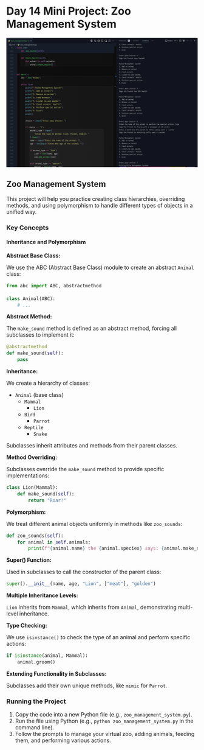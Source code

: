 # Day 14 Mini Project: Zoo Management System

![Zoo Management](/Day%20014/zoo.png)

## Zoo Management System

This project will help you practice creating class hierarchies, overriding methods, and using polymorphism to handle different types of objects in a unified way.


### Key Concepts

#### Inheritance and Polymorphism

**Abstract Base Class:**

We use the ABC (Abstract Base Class) module to create an abstract `Animal` class:
```python
from abc import ABC, abstractmethod

class Animal(ABC):
    # ...
```

**Abstract Method:**

The `make_sound` method is defined as an abstract method, forcing all subclasses to implement it:
```python
@abstractmethod
def make_sound(self):
    pass
```

**Inheritance:**

We create a hierarchy of classes:
- `Animal` (base class)
  - `Mammal`
    - `Lion`
  - `Bird`
    - `Parrot`
  - `Reptile`
    - `Snake`

Subclasses inherit attributes and methods from their parent classes.

**Method Overriding:**

Subclasses override the `make_sound` method to provide specific implementations:
```python
class Lion(Mammal):
    def make_sound(self):
        return "Roar!"
```

**Polymorphism:**

We treat different animal objects uniformly in methods like `zoo_sounds`:
```python
def zoo_sounds(self):
    for animal in self.animals:
        print(f"{animal.name} the {animal.species} says: {animal.make_sound()}")
```

**Super() Function:**

Used in subclasses to call the constructor of the parent class:
```python
super().__init__(name, age, "Lion", ["meat"], "golden")
```

**Multiple Inheritance Levels:**

`Lion` inherits from `Mammal`, which inherits from `Animal`, demonstrating multi-level inheritance.

**Type Checking:**

We use `isinstance()` to check the type of an animal and perform specific actions:
```python
if isinstance(animal, Mammal):
    animal.groom()
```

**Extending Functionality in Subclasses:**

Subclasses add their own unique methods, like `mimic` for `Parrot`.

### Running the Project

1. Copy the code into a new Python file (e.g., `zoo_management_system.py`).
2. Run the file using Python (e.g., `python zoo_management_system.py` in the command line).
3. Follow the prompts to manage your virtual zoo, adding animals, feeding them, and performing various actions.